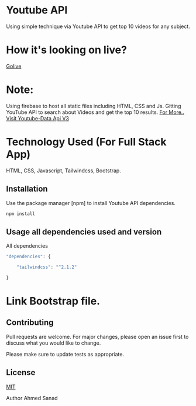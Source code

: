 # Youtube API 

Using simple technique via Youtube API to get top 10 videos for any subject.


# How it's looking on live?

[Golive](https://api-73098.web.app/)


# Note:

Using firebase to host all static files including HTML, CSS and Js.
Gitting YouTube API to search about Videos and get the top 10 results.
[For More.. Visit Youtube-Data Api V3](https://developers.google.com/youtube/v3/docs/search/list)


# Technology Used (For Full Stack App)

HTML,
CSS,
Javascript,
Tailwindcss,
Bootstrap.



## Installation

Use the package manager [npm] to install Youtube API dependencies.

```bash
npm install
```


## Usage all dependencies used and version

All dependencies
 
```javascript
"dependencies": {

    "tailwindcss": "^2.1.2"

}
```

# Link Bootstrap file.


## Contributing
Pull requests are welcome. For major changes, please open an issue first to discuss what you would like to change.

Please make sure to update tests as appropriate.

## License
[MIT](https://choosealicense.com/licenses/mit/)

Author
Ahmed Sanad
